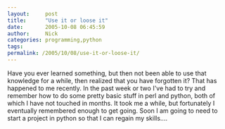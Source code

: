 ```yaml
---
layout:     post
title:      "Use it or loose it"
date:       2005-10-08 06:45:59
author:     Nick
categories: programming,python
tags:  
permalink: /2005/10/08/use-it-or-loose-it/
---
```

Have you ever learned something, but then not been able to use that knowledge for a while, then realized that you have forgotten it? That has happened to me recently. In the past week or two I've had to try and remember how to do some pretty basic stuff in perl and python, both of which I have not touched in months. It took me a while, but fortunately I eventually remembered enough to get going. Soon I am going to need to start a project in python so that I can regain my skills....
